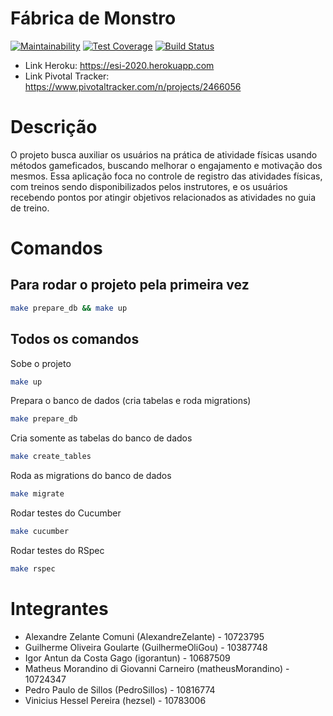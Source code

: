 # Fábrica de Monstro
[![Maintainability](https://api.codeclimate.com/v1/badges/40d294a4759c7df57ae0/maintainability)](https://codeclimate.com/github/AlexandreZelante/ESI/maintainability)
[![Test Coverage](https://api.codeclimate.com/v1/badges/40d294a4759c7df57ae0/test_coverage)](https://codeclimate.com/github/AlexandreZelante/ESI/test_coverage)
[![Build Status](https://travis-ci.org/AlexandreZelante/ESI.svg?branch=master)](https://travis-ci.org/AlexandreZelante/ESI)

- Link Heroku: https://esi-2020.herokuapp.com
- Link Pivotal Tracker: https://www.pivotaltracker.com/n/projects/2466056

# Descrição
O projeto busca auxiliar os usuários na prática de atividade físicas usando métodos gameficados, buscando melhorar o engajamento e motivação dos mesmos. Essa aplicação foca no controle de registro das atividades físicas, com treinos sendo disponibilizados pelos instrutores, e os usuários recebendo pontos por atingir objetivos relacionados as atividades no guia de treino.

# Comandos
## Para rodar o projeto pela primeira vez
```sh
make prepare_db && make up
```
## Todos os comandos
Sobe o projeto
```sh
make up
```
Prepara o banco de dados (cria tabelas e roda migrations)
```sh
make prepare_db
```
Cria somente as tabelas do banco de dados
```sh
make create_tables
```
Roda as migrations do banco de dados
```sh
make migrate
```
Rodar testes do Cucumber
```sh
make cucumber
```
Rodar testes do RSpec
```sh
make rspec
```

# Integrantes
* Alexandre Zelante Comuni (AlexandreZelante) - 10723795
* Guilherme Oliveira Goularte (GuilhermeOliGou) - 10387748
* Igor Antun da Costa Gago (igorantun) - 10687509
* Matheus Morandino di Giovanni Carneiro (matheusMorandino) - 10724347
* Pedro Paulo de Sillos (PedroSillos) - 10816774
* Vinicius Hessel Pereira (hezsel) - 10783006
